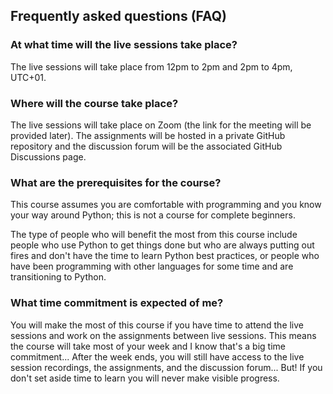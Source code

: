 ## Frequently asked questions (FAQ)

### At what time will the live sessions take place?

The live sessions will take place from 12pm to 2pm and 2pm to 4pm, UTC+01.


### Where will the course take place?

The live sessions will take place on Zoom (the link for the meeting will be provided later).
The assignments will be hosted in a private GitHub repository and the discussion forum will be the associated GitHub Discussions page.


### What are the prerequisites for the course?

This course assumes you are comfortable with programming and you know your way around Python; this is not a course for complete beginners.

The type of people who will benefit the most from this course include people who use Python to get things done but who are always putting out fires and don't have the time to learn Python best practices, or people who have been programming with other languages for some time and are transitioning to Python.


### What time commitment is expected of me?

You will make the most of this course if you have time to attend the live sessions and work on the assignments between live sessions.
This means the course will take most of your week and I know that's a big time commitment...
After the week ends, you will still have access to the live session recordings, the assignments, and the discussion forum...
But!
If you don't set aside time to learn you will never make visible progress.
